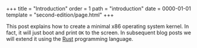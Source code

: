 +++
title = "Introduction"
order = 1
path = "introduction"
date  = 0000-01-01
template = "second-edition/page.html"
+++

This post explains how to create a minimal x86 operating system kernel. In fact, it will just boot and print `OK` to the screen. In subsequent blog posts we will extend it using the [Rust] programming language.

[Rust]: http://www.rust-lang.org/

<!-- more -->
